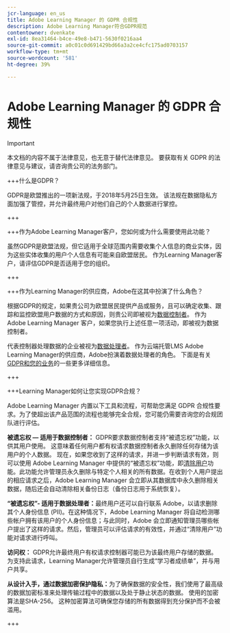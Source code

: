 ```yaml
---
jcr-language: en_us
title: Adobe Learning Manager 的 GDPR 合规性
description: Adobe Learning Manager符合GDPR规范
contentowner: dvenkate
exl-id: 8ea31464-b4ce-49e8-b471-5630f0216aa4
source-git-commit: a0c01c0d691429bd66a3a2ce4cfc175ad0703157
workflow-type: tm+mt
source-wordcount: '581'
ht-degree: 39%

---
```


# Adobe Learning Manager 的 GDPR 合规性

>[!IMPORTANT]
>
>本文档的内容不属于法律意见，也无意于替代法律意见。 要获取有关 GDPR 的法律意见与建议，请咨询贵公司的法务部门。

+++什么是GDPR？

GDPR是欧盟推出的一项新法规，于2018年5月25日生效。 该法规在数据隐私方面加强了管控，并允许最终用户对他们自己的个人数据进行掌控。

+++

+++作为Adobe Learning Manager客户，您如何或为什么需要使用此功能？

虽然GDPR是欧盟法规，但它适用于全球范围内需要收集个人信息的商业实体，因为这些实体收集的用户个人信息有可能来自欧盟居民。  作为Learning Manager客户，请评估GDPR是否适用于您的组织。

+++

+++作为Learning Manager的供应商，Adobe在这其中扮演了什么角色？

根据GDPR的规定，如果贵公司为欧盟居民提供产品或服务，且可以确定收集、跟踪和监控欧盟用户数据的方式和原因，则贵公司即被视为[数据控制者](https://gdpr-info.eu/art-24-gdpr/)。 作为 Adobe Learning Manager 客户，如果您执行上述任意一项活动，即被视为数据控制者。

代表控制器处理数据的企业被视为[数据处理者](https://gdpr-info.eu/art-28-gdpr/)。 作为云端托管LMS Adobe Learning Manager的供应商，Adobe扮演着数据处理者的角色。 下面是有关[GDPR和您的业务](https://www.adobe.com/privacy/general-data-protection-regulation.html)的一些更多详细信息。

+++

+++Learning Manager如何让您实现GDPR合规？

Adobe Learning Manager 内置以下工具和流程，可帮助您满足 GDPR 合规性要求。为了使超出该产品范围的流程也能够完全合规，您可能仍需要咨询您的合规团队进行评估。

**被遗忘权 — 适用于数据控制者：** GDPR要求数据控制者支持“被遗忘权”功能，以供其用户使用。 这意味着任何用户都有权请求数据控制者永久删除任何存储为该用户的个人数据。 现在，如果您收到了这样的请求，并进一步判断请求有效，则可以使用 Adobe Learning Manager 中提供的“被遗忘权”功能，即[清除用户](../administrators/feature-summary/purge-users.md)功能。此功能允许管理员永久删除与特定个人相关的所有数据。在收到个人用户提出的相应请求之后，Adobe Learning Manager 会立即从其数据库中永久删除相关数据，随后还会自动清除相关备份日志（备份日志用于系统恢复）。

**“被遗忘权”- 适用于数据处理者：**&#x200B;最终用户还可以自行联系 Adobe，以请求删除其个人身份信息 (PII)。在这种情况下，Adobe Learning Manager 将自动检测哪些帐户拥有该用户的个人身份信息；与此同时，Adobe 会立即通知管理员哪些帐户提出了这样的请求。然后，管理员可以评估请求的有效性，并通过“清除用户”功能对请求进行呼叫。

**访问权：** GDPR允许最终用户有权请求控制器可能已为该最终用户存储的数据。 为支持此请求，Learning Manager允许管理员自行生成“学习者成绩单”，并与用户共享。

**从设计入手，通过数据加密保护隐私：**&#x200B;为了确保数据的安全性，我们使用了最高级的数据加密标准来处理传输过程中的数据以及处于静止状态的数据。 使用的加密算法是SHA-256。 这种加密算法可确保您存储的所有数据得到充分保护而不会被滥用。

+++
